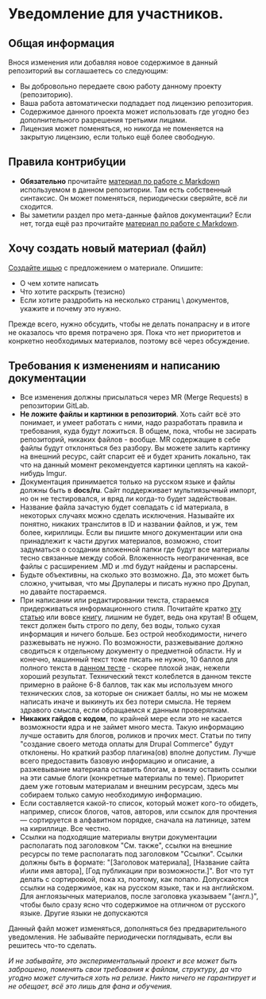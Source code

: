 # Уведомление для участников.

## Общая информация

Внося изменения или добавляя новое содержимое в данный репозиторий вы соглашаетесь со следующим:

 * Вы добровольно передаете свою работу данному проекту (репозиторию).
 * Ваша работа автоматически подпадает под лицензию репозитория.
 * Содержимое данного проекта может использовать где угодно без дополнительного разрешения третьими лицами.
 * Лицензия может поменяться, но никогда не поменяется на закрытую лицензию, если только ещё более свободную.

## Правила контрибуции

 * **Обязательно** прочитайте [материал по работе с Markdown](MARKDOWN.md) используемом в данном репозитории. Там есть собственный синтаксис. Он может поменяться, периодически сверяйте, всё ли сходится.
 * Вы заметили раздел про мета-данные файлов документации? Если нет, тогда ещё раз прочитайте [материал по работе с Markdown](MARKDOWN.md). 

## Хочу создать новый материал (файл)

[Создайте ишью](https://gitlab.com/druki/content/issues) с предложением о материале. Опишите:

- О чем хотите написать
- Что хотите раскрыть (тезисно)
- Если хотите раздробить на несколько страниц \ документов, укажите и почему это нужно.

Прежде всего, нужно обсудить, чтобы не делать понапрасну и в итоге не оказалось что время потрачено зря. Пока что нет приоритетов и конркетно необходимых материалов, поэтому всё через обсуждение.

## Требования к изменениям и написанию документации

 * Все изменения должны присылаться через MR (Merge Requests) в репозитории GitLab.
 * **Не ложите файлы и картинки в репозиторий**. Хоть сайт всё это понимает, и умеет работать с ними, надо разработать правила и требования, куда будут ложиться. В общем, пока, чтобы не засирать репозиторий, никаких файлов - вообще. MR содержащие в себе файлы будут отклоняться без разбору. Вы можете залить картинку на внешний ресурс, сайт спарсит её и будет хранить локально, так что на данный момент рекомендуется картинки цеплять на какой-нибудь Imgur.
 * Документация принимается только на русском языке и файлы должны быть в **docs/ru**. Сайт поддерживает мультиязычный импорт, но он не тестировался, и вряд ли когда-то будет задействован.
 * Название файла зачастую будет совпадать с id материала, в некоторых случаях можно сделать исключения. Называйте их понятно, никаких транслитов в ID и названии файлов, и уж, тем более, кириллицы. Если вы пишите много документации или она принадлежит к части других материалов, возможно, стоит задуматься о создании вложенной папки где будут все материалы тесно связанные между собой. Вложенность неограниченная, все файлы с расширением .MD и .md будут найдены и распарсены.
 * Будьте объективны, на сколько это возможно. Да, это может быть сложно, учитывая, что мы Друпалеры и писать нужно про Друпал, но давайте постараемся.
 * При написании или редактировании текста, стараемся придерживаться информационного стиля. Почитайте кратко [эту статью](http://maximilyahov.ru/hello/) или вовсе [книгу](https://book.glvrd.ru/), лишним не будет, ведь она крутая! В общем, текст должен быть строго по делу, без воды, только сухая информация и ничего больше. Без острой необходимости, ничего разжевывать не нужно. По возможности, разжевывание должно сводиться к отдельному документу о предметной области. Ну и конечно, машинный текст тоже писать не нужно, 10 баллов для полного текста в [данном тесте](https://glvrd.ru/) - скорее плохой знак, нежели хороший результат. Технический текст колеблется в данном тексте примерно в районе 6-8 баллов, так как мы используем много технических слов, за которые он снижает баллы, но мы не можем написать иначе и выкинуть их без потери смысла. Не теряем здравого смысла, если обращаемся к данным проверялкам.
 * **Никаких гайдов с кодом**, по крайней мере если это не касается возможности ядра и не займет много места. Такую информацию лучше оставить для блогов, роликов и прочих мест. Статьи по типу "создание своего метода оплаты для Drupal Commerce" будут отклонены. Но краткий разбор плагина(ов) вполне допустим. Лучше всего предоставить базовую информацию и описание, а разжевывание материала оставить блогам, а внизу оставить ссылки на эти самые блоги (конкретные материалы по теме). Приоритет даем уже готовым материалам и внешним ресурсам, здесь мы собираем только самую необходимую информацию.
 * Если составляется какой-то список, который может кого-то обидеть, например, список блогов, чатов, авторов, или ссылок для прочтения — сортируется в алфавитном порядке, сначала на латинице, затем на кириллице. Все честно.
 * Ссылки на подходящие материалы внутри документации располагать под заголовком "См. также", ссылки на внешние ресурсы по теме располагать под заголовком "Ссылки". Ссылки должны быть в формате: "[Заголовок материала], [Название сайта и\или имя автора], [Год публикации при возможности.]". Вот что тут делать с сортировкой, пока хз, поэтому, как попало. Допускаются ссылки на содержимое, как на русском языке, так и на английском. Для англоязычных материалов, после заголовка указываем "(англ.)", чтобы было сразу ясно что содержимое на отличном от русского языке. Другие языки не допускаются

Данный файл может изменяться, дополняться без предварительного уведомления. Не забывайте периодически поглядывать, если вы решитесь что-то сделать.

_И не забывайте, это экспериментальный проект и все может быть заброшено, поменять свои требования к файлам, структуру, да что угодно может случиться хоть на релизе. Никто ничего не гарантирует и не обещает, всё это лишь для фана и обучения._